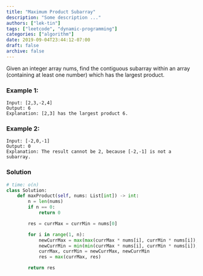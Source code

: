 ```yaml
---
title: "Maximum Product Subarray"
description: "Some description ..."
authors: ["lek-tin"]
tags: ["leetcode", "dynamic-programming"]
categories: ["algorithm"]
date: 2019-09-04T23:44:12-07:00
draft: false
archive: false
---
```

Given an integer array nums, find the contiguous subarray within an array (containing at least one number) which has the largest product.

### Example 1:
```
Input: [2,3,-2,4]
Output: 6
Explanation: [2,3] has the largest product 6.
```
### Example 2:
```
Input: [-2,0,-1]
Output: 0
Explanation: The result cannot be 2, because [-2,-1] is not a subarray.
```
### Solution
```python
# time: o(n)
class Solution:
    def maxProduct(self, nums: List[int]) -> int:
        n = len(nums)
        if n == 0:
            return 0

        res = currMax = currMin = nums[0]

        for i in range(1, n):
            newCurrMax = max(max(currMax * nums[i], currMin * nums[i]), nums[i])
            newCurrMin = min(min(currMax * nums[i], currMin * nums[i]), nums[i])
            currMax, currMin = newCurrMax, newCurrMin
            res = max(currMax, res)

        return res
```